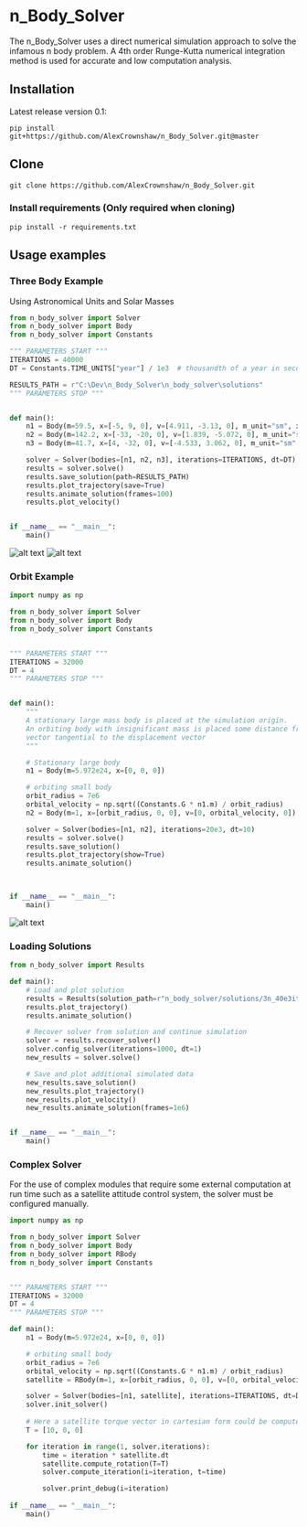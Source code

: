 # n_Body_Solver
The n_Body_Solver uses a direct numerical simulation approach to solve the infamous n body problem. 
A 4th order Runge-Kutta numerical integration method is used for accurate and low computation analysis. 
## Installation
Latest release version 0.1:
```commandline
pip install git+https://github.com/AlexCrownshaw/n_Body_Solver.git@master
```
## Clone
```commandLine
git clone https://github.com/AlexCrownshaw/n_Body_Solver.git
```
### Install requirements (Only required when cloning)
```commandline
pip install -r requirements.txt
```
## Usage examples

### Three Body Example
Using Astronomical Units and Solar Masses
```python
from n_body_solver import Solver
from n_body_solver import Body
from n_body_solver import Constants

""" PARAMETERS START """
ITERATIONS = 40000
DT = Constants.TIME_UNITS["year"] / 1e3  # thousandth of a year in seconds

RESULTS_PATH = r"C:\Dev\n_Body_Solver\n_body_solver\solutions"
""" PARAMETERS STOP """


def main():
    n1 = Body(m=59.5, x=[-5, 9, 0], v=[4.911, -3.13, 0], m_unit="sm", x_unit="au", v_unit="kmps")
    n2 = Body(m=142.2, x=[-33, -20, 0], v=[1.839, -5.072, 0], m_unit="sm", x_unit="au", v_unit="kmps")
    n3 = Body(m=41.7, x=[4, -32, 0], v=[-4.533, 3.062, 0], m_unit="sm", x_unit="au", v_unit="kmps")

    solver = Solver(bodies=[n1, n2, n3], iterations=ITERATIONS, dt=DT)
    results = solver.solve()
    results.save_solution(path=RESULTS_PATH)
    results.plot_trajectory(save=True)
    results.animate_solution(frames=100)
    results.plot_velocity()


if __name__ == "__main__":
    main()
```

![alt text](https://github.com/AlexCrownshaw/n_Body_Solver/blob/master/n_body_solver/solutions/3n_40e3iter_1261568460et_30-09-23_14-55-05/Plots/Solution_Animation_3n.gif "Three body Solution")
![alt text](https://github.com/AlexCrownshaw/n_Body_Solver/blob/master/n_body_solver/solutions/3n_40e3iter_1261568460et_30-09-23_14-55-05/Plots/Velocity_Mag_3n_[0,40000]iter_rng.png "Three body Velocity")

### Orbit Example

```python
import numpy as np

from n_body_solver import Solver
from n_body_solver import Body
from n_body_solver import Constants


""" PARAMETERS START """
ITERATIONS = 32000
DT = 4
""" PARAMETERS STOP """


def main():
    """
    A stationary large mass body is placed at the simulation origin.
    An orbiting body with insignificant mass is placed some distance from the origin with a velocity
    vector tangential to the displacement vector
    """

    # Stationary large body
    n1 = Body(m=5.972e24, x=[0, 0, 0])

    # orbiting small body
    orbit_radius = 7e6
    orbital_velocity = np.sqrt((Constants.G * n1.m) / orbit_radius)
    n2 = Body(m=1, x=[orbit_radius, 0, 0], v=[0, orbital_velocity, 0])

    solver = Solver(bodies=[n1, n2], iterations=20e3, dt=10)
    results = solver.solve()
    results.save_solution()
    results.plot_trajectory(show=True)
    results.animate_solution()


    
if __name__ == "__main__":
    main()
```

![alt text](https://github.com/AlexCrownshaw/n_Body_Solver/blob/master/n_body_solver/solutions/2n_20e3iter_199990et_24-09-23_14-42-17/Plots/Solution_Animation_2n.gif "TOrbit Solution")

### Loading Solutions

```python
from n_body_solver import Results

def main():
    # Load and plot solution
    results = Results(solution_path=r"n_body_solver/solutions/3n_40e3iter_2523136920et_15-09-23_17-39-54")
    results.plot_trajectory()
    results.animate_solution()

    # Recover solver from solution and continue simulation
    solver = results.recover_solver()
    solver.config_solver(iterations=1000, dt=1)
    new_results = solver.solve()

    # Save and plot additional simulated data
    new_results.save_solution()
    new_results.plot_trajectory()
    new_results.plot_velocity()
    new_results.animate_solution(frames=1e6)


if __name__ == "__main__":
    main()
```

### Complex Solver
For the use of complex modules that require some external computation at run time such as a satellite attitude control system, the solver must be configured manually.
```python
import numpy as np

from n_body_solver import Solver
from n_body_solver import Body
from n_body_solver import RBody
from n_body_solver import Constants


""" PARAMETERS START """
ITERATIONS = 32000
DT = 4
""" PARAMETERS STOP """

def main():
    n1 = Body(m=5.972e24, x=[0, 0, 0])

    # orbiting small body
    orbit_radius = 7e6
    orbital_velocity = np.sqrt((Constants.G * n1.m) / orbit_radius)
    satellite = RBody(m=1, x=[orbit_radius, 0, 0], v=[0, orbital_velocity, 0], i=[0.1, 0.1, 0.1])

    solver = Solver(bodies=[n1, satellite], iterations=ITERATIONS, dt=DT)
    solver.init_solver()
    
    # Here a satellite torque vector in cartesian form could be computed by a simulated control system
    T = [10, 0, 0]

    for iteration in range(1, solver.iterations):
        time = iteration * satellite.dt
        satellite.compute_rotation(T=T)
        solver.compute_iteration(i=iteration, t=time)

        solver.print_debug(i=iteration)
        
if __name__ == "__main__":
    main()

```